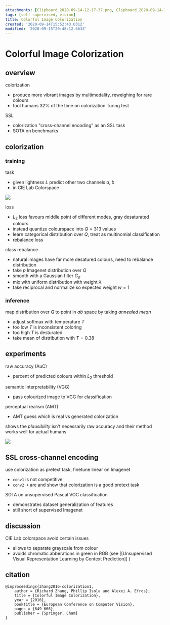 ```yaml
---
attachments: [Clipboard_2020-09-14-12-17-37.png, Clipboard_2020-09-14-12-50-03.png]
tags: [self-supervised, vision]
title: Colorful Image Colorization
created: '2020-09-14T15:52:43.031Z'
modified: '2020-09-15T20:48:12.663Z'
---
```


# Colorful Image Colorization

## overview

colorization
- produce more vibrant images by multimodality, reweighing for rare colours
- fool humans 32% of the time on colorization Turing test

SSL
- colorization "cross-channel encoding" as an SSL task
- SOTA on benchmarks

## colorization 

### training

task 
- given lightness $L$ predict other two channels $a$, $b$
- in CIE Lab Colorspace

![](@attachment/Clipboard_2020-09-14-12-17-37.png)

loss
- $L_2$ loss favours middle point of different modes, gray desaturated colours
- instead quantize colourspace into $Q = 313$ values
- learn categorical distribution over $Q$, treat as multinomial classification
- rebalance loss

class rebalance
- natural images have far more desatured colours, need to rebalance distribution
- take $p$ Imagenet distribution over $Q$
- smooth with a Gaussian filter $G_\sigma$
- mix with uniform distribution with weight $\lambda$
- take reciprocal and normalize so expected weight $w = 1$

### inference

map distribution over $Q$ to point in $ab$ space by taking *annealed mean*
- adjust softmax with temperature $T$
- too low $T$ is inconsistent coloring
- too high $T$ is desturated
- take mean of distribution with $T = 0.38$ 

## experiments

raw accuracy (AuC)
- percent of predicted colours within $L_2$ threshold   

semantic interpretability (VGG)
- pass colourized image to VGG for classification

perceptual realism (AMT)
- AMT guess which is real vs generated colorization

shows the *plausibility* isn't necessarily raw accuracy and their method works well for actual humans

![](@attachment/Clipboard_2020-09-14-12-50-03.png)

## SSL cross-channel encoding

use colorization as pretext task, finetune linear on Imagenet
- `conv1` is not competitive
- `conv2 +` are and show that colorization is a good pretext task

SOTA on unsupervised Pascal VOC classification
- demonstrates dataset generalization of features
- still short of supervised Imagenet


## discussion

CIE Lab colorspace avoid certain issues
- allows to separate grayscale from colour
- avoids chromatic abberations in green in RGB (see [[Unsupervised Visual Representation Learning by Context Prediction]] )

## citation

```
@inproceedings{zhang2016-colorization1,
    author = {Richard Zhang, Phillip Isola and Alexei A. Efros},
    title = {Colorful Image Colorization},
    year = {2016},
    booktitle = {European Conference on Computer Vision},
    pages = {649-666},
    publisher = {Springer, Cham}
}
```
